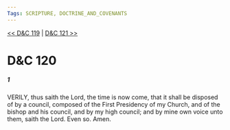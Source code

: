 ```yaml
---
Tags: SCRIPTURE, DOCTRINE_AND_COVENANTS
---
```


[<< D&C 119](DOCTRINE_AND_COVENANTS/D&C_119.md) | [D&C 121 >>](DOCTRINE_AND_COVENANTS/D&C_121.md)

# D&C 120

##### 1
 VERILY, thus saith the Lord, the time is now come, that it shall be disposed of by a council, composed of the First Presidency of my Church, and of the bishop and his council, and by my high council; and by mine own voice unto them, saith the Lord. Even so. Amen.
